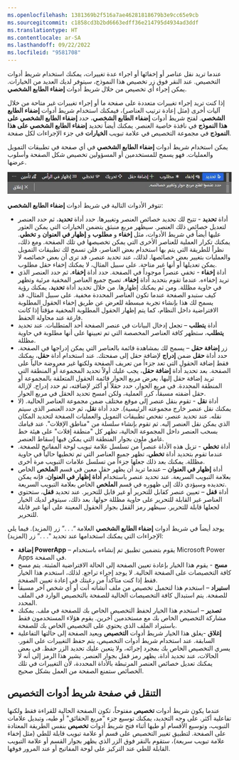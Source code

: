 ```yaml
---
ms.openlocfilehash: 1381369b2f516a7ae46281818679b3e9cc65e9cb
ms.sourcegitcommit: c1858cd3b2bd6663edff36e214795d4934ad3ddf
ms.translationtype: HT
ms.contentlocale: ar-SA
ms.lasthandoff: 09/22/2022
ms.locfileid: "9581708"
---
```

عندما تريد نقل عناصر أو إخفائها أو اجراء عدة تغييرات، يمكنك استخدام شريط أدوات التخصيص. عند النقر فوق زر تخصيص هذا النموذج، سيتوفر لديك العديد من الخيارات. يمكن إجراء أي تخصيص من خلال شريط أدوات **إضفاء الطابع الشخصي**. 

إذا كنت تريد إجراء تغييرات متعددة على صفحة ما أو إجراء تغييرات غير متاحة من خلال آليات أخرى (مثل إعادة ترتيب العناصر)، فيمكنك استخدام شريط أدوات **إضفاء الطابع الشخصي**. لفتح شريط أدوات **إضفاء الطابع الشخصي**، حدد **إضفاء الطابع الشخصي على هذا النموذج** في نافذة خاصية العنصر. يمكنك أيضاً تحديد **إضفاء الطابع الشخصي على هذا النموذج** في مجموعة التخصيص في علامة تبويب **الخيارات** في جزء الإجراءات لكل صفحة.

يمكن استخدام شريط أدوات **إضفاء الطابع الشخصي** في أي صفحة في تطبيقات التمويل والعمليات. فهو يسمح للمستخدمين أو المسؤولين تخصيص شكل الصفحة وأسلوب عرضها. 

![لقطة شاشة لشريط أدوات إضفاء الطابع الشخصي في تطبيقات التمويل والعمليات.](../media/personalization_toolbar-ss.png)

تتوفر الأدوات التالية في شريط أدوات **إضفاء الطابع الشخصي**:

- أداة **تحديد** - تتيح لك تحديد خصائص العنصر وتغييرها. حدد أداة **تحديد**، ثم حدد العنصر لتعديل خصائص ذلك العنصر. سيظهر مربع منبثق يتضمن الخيارات التي يمكن العثور عليها أيضاً في شريط الأدوات، مثل **إخفاء** و **مطلوب** و **إظهار في العنوان** و **تخطي**. يمكنك تكرار العملية للعناصر الأخرى التي يمكن تخصيصها في تلك الصفحة. ومع ذلك، نظراً للطريقة التي يتم بها استخدام بعض العناصر، فلن تسمح لك تطبيقات التمويل والعمليات بتغيير بعض خصائصها. لذلك، عند تحديد عنصر، قد ترى أن بعض خصائصه لا يمكن تعديلها أو أنها غير متاحة. على سبيل المثال، لا يمكنك إخفاء حقل مطلوب.
- أداة **إخفاء** - تخفي عنصراً موجوداً في الصفحة. حدد أداة **إخفاء**، ثم حدد العنصر الذي تريد إخفاءه. عندما تقوم بتحديد أداة **إخفاء**، تصبح جميع العناصر المخفية مرئية وتظهر في حاوية مظللة. ومن ثم يمكنك إظهارها. من خلال تحديد أداة **تحديد**، يمكنك رؤية كيف ستبدو الصفحة عندما تكون العناصر المحددة مخفية. على سبيل المثال، قد يسمح لك هذا بإنشاء تجربة مبسطة للعرض عن طريق إخفاء الحقول المطلوبة الافتراضية داخل النظام، كما يتم إظهار الحقول المطلوبة المخفية مؤقتاً إذا كانت فارغة عند محاولة الحفظ.
- أداة **يتطلب** – تجعل إدخال البيانات في عنصر الصفحة أحد المتطلبات. عند تحديد **يتطلب**، ستظهر كافة العناصر المخصصة التي تم تعيينها على أنها مطلوبة في حاوية مظللة. 
- زر **إضافة حقل** – يسمح لك بمشاهدة قائمة بالعناصر التي يمكن إدراجها في الصفحة.  حدد أداة **حقل** ضمن **إدراج** لإضافة حقل إلى صفحتك. عند استخدام أداة **حقل**، يمكنك فقط إضافة الحقول التي تعد جزءاً من تعريف الصفحة ولكنها غير معروضة حالياً على الصفحة. بعد تحديد أداة **إضافة حقل**، يجب عليك أولاً تحديد المجموعة أو المنطقة التي تريد إضافة حقل إليها. يعرض مربع الحوار قائمة الحقول المتعلقة بالمجموعة أو المنطقة المحددة. في مربع الحوار، حدد حقلاً أو أكثر لإضافته، ثم حدد إدراج. لإزالة حقل أضفته مسبقاً، كرر العملية، ولكن امسح تحديد الحقل في مربع الحوار.
- أداة **نقل** - تقوم بنقل عنصر إلى موقع مختلف ضمن مجموعة العناصر الحالية. (لا يمكنك نقل عنصر خارج مجموعته الرئيسية). حدد أداة **نقل**، ثم حدد العنصر الذي سيتم نقله. عند تحديد عنصر، تفحص تطبيقات التمويل والعمليات الصفحة لتحديد المكان الذي يمكن نقل العنصر إليه. ثم تقوم بإنشاء سلسلة من "مناطق الإفلات". عند قيامك بسحب العنصر داخل المجموعة الحالية، تظهر كل "منطقة إفلات" على هيئة خط غامق ملون بجوار المنطقة التي يمكن فيها إسقاط العنصر.
- أداة **تخطي** - تزيل هذه الأداة عنصراً من تسلسل علامة تبويب لوحة المفاتيح للصفحة. عندما تقوم بتحديد أداة **تخطي**، تظهر جميع العناصر التي تم تخطيها حالياً في حاوية مظللة. يمكنك بعد ذلك جعلها جزءاً من تسلسل علامات التبويب مرة أخرى.
- أداة **إظهار في العنوان** – عندما تريد أن يظهر حقل معين في قسم **الملخص** الخاص بعلامة التبويب السريعة. عند تحديد عنصر باستخدام **أداة إظهار في العنوان**، فإنه يمكن تحديده وسيؤدي ذلك إلى ظهوره في قسم **الملخص** الخاص بعلامة التبويب السريعة. 
- أداة **قفل** – تعيين عنصر كقابل للتحرير أو غير قابل للتحرير.  عند تحديد **قفل**، ستحتوي العناصر غير القابلة للتحرير على حاوية مظللة حولها. بعد ذلك، سيتوفر لديك الخيار لجعلها قابلة للتحرير. سيظهر رمز القفل بجوار الحقول المعينة على أنها غير قابلة للتحرير. 


يوجد أيضاً في شريط أدوات **إضفاء الطابع الشخصي** العلامة “. . .” زر (المزيد). فيما يلي الإجراءات التي يمكنك استخدامها عند تحديد ". . .” زر (المزيد): 

- **إضافة PowerApp‎** – يقوم بتضمين تطبيق تم إنشاءه باستخدام Microsoft Power Apps في الصفحة. 
- **مسح** - يقوم هذا الخيار بإعادة تعيين الصفحة إلى الحالة الافتراضية المثبتة. يتم مسح كافة التخصيصات على الصفحة الحالية. لا يوجد إجراء تراجع. لذلك، استخدم هذا الخيار فقط إذا كنت متاكداً من رغبتك في إعادة تعيين الصفحة.
- **استيراد** – استخدم هذا لتحميل تخصيص من ملف أنشأته أنت أو أي شخص آخر مسبقاً للصفحة. يتم استبدال كافة التخصيصات الحالية للصفحة بالتخصيص الوارد في الملف المحدد.
- **تصدير** – استخدم هذا الخيار لحفظ التخصيص الخاص بك للصفحة في ملف. يمكنك مشاركة التخصيص الخاص بك مع مستخدمين آخرين. يقوم هؤلاء المستخدمون فقط باستيراد الملف الذي يحتوي على التخصيص الخاص بك للصفحة.
- **إغلاق** -يغلق هذا الخيار شريط أدوات **التخصيص** ويعيد الصفحة إلى حالتها التفاعلية السابقة.
عند استخدام شريط أدوات التخصيص، يتم حفظ التغييرات على الفور. يسري التخصيص الخاص بك بمجرد إجرائه، ولا يتعين عليك تحديد الزر حفظ. في بعض الحالات، عند تحديد أداة، يظهر رمز قفل بجوار العنصر. يشير هذا الرمز إلى أنه لا يمكنك تعديل خصائص العنصر المرتبطة بالأداة المحددة، لأن التغييرات في تلك الخصائص ستمنع الصفحة من العمل بشكل صحيح.

## <a name="navigating-the-personalization-toolbar-page"></a>التنقل في صفحة شريط أدوات التخصيص 

عندما يكون شريط أدوات **تخصيص** مفتوحاً، تكون الصفحة الحالية للقراءة فقط ولكنها تفاعلية أكثر. على وجه التحديد، يمكنك توسيع جزء "مربع الحقائق" أو طيه، وتبديل علامات التبويب، وتوسيع الأقسام أو طيها أثناء فتح شريط أدوات **تخصيص** بنفس الطريقة المعتادة على الصفحة. لتطبيق تغيير التخصيص على قسم أو علامة تبويب قابلة للطي (مثل إخفاء علامة تبويب سريعة)، ستقوم بالنقر فوق الزر الذي يظهر بجوار القسم أو علامة التبويب القابلة للطي عند التركيز على لوحة المفاتيح أو عند المرور فوقها.

